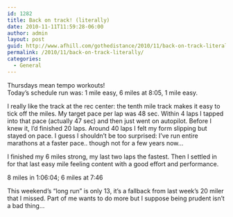 ```yaml
---
id: 1282
title: Back on track! (literally)
date: 2010-11-11T11:59:28-06:00
author: admin
layout: post
guid: http://www.afhill.com/gothedistance/2010/11/back-on-track-literally/
permalink: /2010/11/back-on-track-literally/
categories:
  - General
---
```

Thursdays mean tempo workouts!  
Today&#8217;s schedule run was: 1 mile easy, 6 miles at 8:05, 1 mile easy. 

I really like the track at the rec center: the tenth mile track makes it easy to tick off the miles. My target pace per lap was 48 sec. Within 4 laps I tapped into that pace (actually 47 sec) and then just went on autopilot. Before I knew it, I&#8217;d finished 20 laps. Around 40 laps I felt my form slipping but stayed on pace. I guess I shouldn&#8217;t be too surprised: I&#8217;ve run entire marathons at a faster pace.. though not for a few years now&#8230;

I finished my 6 miles strong, my last two laps the fastest. Then I settled in for that last easy mile feeling content with a good effort and performance. 

8 miles in 1:06:04; 6 miles at 7:46

This weekend&#8217;s &#8220;long run&#8221; is only 13, it&#8217;s a fallback from last week&#8217;s 20 miler that I missed. Part of me wants to do more but I suppose being prudent isn&#8217;t a bad thing&#8230;
